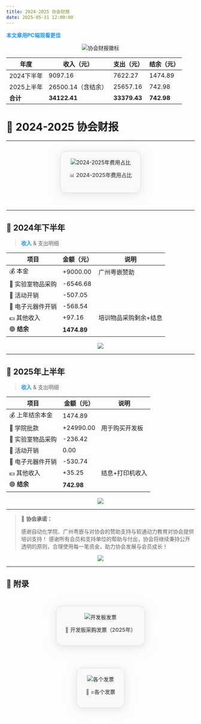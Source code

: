 ```yaml
---
title: 2024-2025 协会财报
date: 2025-05-31 12:00:00
---
```


 <span style="color:#2196F3;font-weight:bold">本文章用PC端观看更佳</span>
<p align="center">
  <img src="https://img.shields.io/badge/协会财报-2024--2025-blueviolet?style=for-the-badge&logo=bookstack" alt="协会财报徽标" />
</p>

<div align="center" style="font-size: 1.25em;">

| 年度         | 收入（元）   | 支出（元）   | 结余（元）   |
| ------------ | ------------ | ------------ | ------------ |
| 2024下半年   | 9097.16      | 7622.27      | 1474.89      |
| 2025上半年   | 26500.14（含结余）| 25657.16     | 742.98       |
| **合计**     | **34122.41** | **33379.43** | **742.98**   |

</div>




# 🎉 2024-2025 协会财报
---

<div align="center" style="margin-top: 12px; margin-bottom: 32px;">
  <figure style="display: inline-block; background: #f8f9fa; border-radius: 16px; box-shadow: 0 4px 24px #bbb6; padding: 18px 24px; border: 1.5px solid #e0e0e0;">
    <img src="https://www.eica.fun/DTimages/2425money.png" alt="2024-2025年费用占比" style="max-width:100%;" />
    <p style="text-align:center; color:#666;">📊 <b>2024-2025年费用占比</b></p>
  </figure>
</div> 

---

## 📅 2024年下半年

> <span style="color:#2196F3;font-weight:bold">收入</span> & 支出明细

| 项目               | 金额（元） | 说明                 |
| ------------------ | ---------- | -------------------- |
| 💰 本金            | +9000.00    | 广州粤嵌赞助         |
| 🛒 实验室物品采购  | -6546.68    |                      |
| 🎉 活动开销        | -507.05     |                      |
| 🔌 电子元器件开销  | -568.54     |                      |
| 💵 其他收入        | +97.16      | 培训物品采购剩余+结息|
| 🟢 <b>结余</b>     | <b>1474.89</b> |                      |

<div align="center">
  <img src="https://img.shields.io/badge/2024%E4%B8%8B%E5%8D%8A%E5%B9%B4-%E7%BB%93%E4%BD%99%201474.89%E5%85%83-success?style=flat-square" />
</div>

---

## 📅 2025年上半年

> <span style="color:#2196F3;font-weight:bold">收入</span> & 支出明细

| 项目               | 金额（元） | 说明                 |
| ------------------ | ---------- | -------------------- |
| 💰 上年结余本金    | 1474.89    |                      |
| 🏫 学院批款        | +24990.00   | 用于购买开发板       |
| 🛒 实验室物品采购  | -236.42     |                      |
| 🎉 活动开销        | 0.00       |                      |
| 🔌 电子元器件开销  | -530.74     |                      |
| 💵 其他收入        | +35.25      | 结息+打印机收入      |
| 🟢 <b>结余</b>     | <b>742.98</b>  |                      |

<div align="center">
  <img src="https://img.shields.io/badge/2025%E4%B8%8A%E5%8D%8A%E5%B9%B4-%E7%BB%93%E4%BD%99%20742.98%E5%85%83-success?style=flat-square" />
</div>

---

> 📝 **协会承诺：**
>
> 感谢自动化学院、广州粤嵌与对协会的赞助支持与软通动力教育对协会提供培训支持！
> 感谢所有会员和支持单位的帮助与付出，协会将继续秉持公开透明的原则，合理使用每一笔资金，助力协会发展与会员成长！

<p align="center">
  <img src="https://img.shields.io/badge/%E5%85%AC%E5%BC%80%E9%80%8F%E6%98%8E-%E5%8A%A9%E5%8A%9B%E5%8F%91%E5%B1%95-brightgreen?style=for-the-badge&logo=vercel" />
</p>

---

## 📎 附录

<div align="center" style="margin-top: 32px; margin-bottom: 32px;">
  <figure style="display: inline-block; background: #f8f9fa; border-radius: 16px; box-shadow: 0 4px 24px #bbb6  ; padding: 18px 24px; border: 1.5px solid #e0e0e0;">
    <img src="https://www.eica.fun/DTimages/kfb.png" alt="开发板发票" style="max-width:100%;" />
    <p style="text-align:center; color:#666;">🧾 <b>开发板采购发票（2025年）</b></p>
  </figure>
</div>


<div align="center" style="margin-top: 32px; margin-bottom: 32px;">
  <figure style="display: inline-block; background: #f8f9fa; border-radius: 16px; box-shadow: 0 4px 24px #bbb6  ; padding: 18px 24px; border: 1.5px solid #e0e0e0;">
    <img src="https://www.eica.fun/DTimages/2425fapiao.jpg" alt="各个发票" style="max-width:100%;" />
    <p style="text-align:center; color:#666;">🧾 <b>=各个发票</b></p>
  </figure>
</div>
